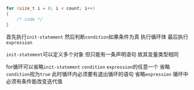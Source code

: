 ```cpp
for (size_t i = 0; i < count; i++)
{
    /* code */
}
```
首先执行`init-statement` 然后判断`condition`如果条件为真 执行循环体 最后执行`expression`

`init-statement`可以定义多个对象 但只能有一条声明语句 故其变量类型相同

for循环可以省略`init-statement` `condition` `expression`的任意一个 省略`condition`视为`true` 此时循环内必须要有退出循环的语句 省略`expression` 循环中必须有条件能改变迭代值